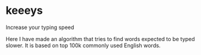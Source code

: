 # keeeys
Increase your typing speed

Here I have made an algorithm that tries to find words expected to be typed slower.
It is based on top 100k commonly used English words.
